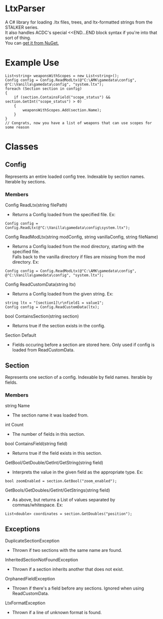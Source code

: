 # LtxParser
A C# library for loading .ltx files, trees, and ltx-formatted strings from the STALKER series.  
It also handles ACDC's special <<END...END block syntax if you're into that sort of thing.  
You can [get it from NuGet.](https://www.nuget.org/packages/LtxParser/)

# Example Use
```
List<string> weaponsWithScopes = new List<string>();
Config config = Config.ReadModLtx(@"C:\AMK\gamedata\config", @"C:\Vanilla\gamedata\config", "system.ltx");
foreach (Section section in config)
{
    if (section.ContainsField("scope_status") && section.GetInt("scope_status") > 0)
    {
        weaponsWithScopes.Add(section.Name);
    }
}
// Congrats, now you have a list of weapons that can use scopes for some reason
```

# Classes
## Config
Represents an entire loaded config tree. Indexable by section names. Iterable by sections.
### Members
Config ReadLtx(string filePath)
+ Returns a Config loaded from the specified file. Ex:

`Config config = Config.ReadLtx(@"C:\Vanilla\gamedata\config\system.ltx");`  

Config ReadModLtx(string modConfig, string vanillaConfig, string fileName)
+ Returns a Config loaded from the mod directory, starting with the specified file.  
Falls back to the vanilla directory if files are missing from the mod directory. Ex:
  
`Config config = Config.ReadModLtx(@"C:\AMK\gamedata\config", @"C:\Vanilla\gamedata\config", "system.ltx");`

Config ReadCustomData(string ltx)
+ Returns a Config loaded from the given string. Ex:

```
string ltx = "[section1]\r\nfield1 = value1";
Config config = Config.ReadCustomData(ltx);
```

bool ContainsSection(string section)
+ Returns true if the section exists in the config.

Section Default
+ Fields occuring before a section are stored here. Only used if config is loaded from ReadCustomData.

## Section
Represents one section of a config. Indexable by field names. Iterable by fields.
### Members
string Name
+ The section name it was loaded from.

int Count
+ The number of fields in this section.

bool ContainsField(string field)
+ Returns true if the field exists in this section.

GetBool/GetDouble/GetInt/GetString(string field)
+ Interprets the value in the given field as the appropriate type. Ex:

`bool zoomEnabled = section.GetBool("zoom_enabled");`

GetBools/GetDoubles/GetInt/GetStrings(string field)
+ As above, but returns a List of values separated by commas/whitespace. Ex:

`List<double> coordinates = section.GetDoubles("position");`

## Exceptions
DuplicateSectionException
+ Thrown if two sections with the same name are found.


InheritedSectionNotFoundException
+ Thrown if a section inherits another that does not exist.


OrphanedFieldException
+ Thrown if there's a field before any sections. Ignored when using ReadCustomData.


LtxFormatException
+ Thrown if a line of unknown format is found.
